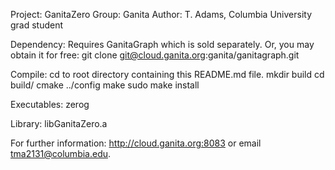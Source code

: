 Project: GanitaZero
Group: Ganita
Author: T. Adams, Columbia University grad student

Dependency:
Requires GanitaGraph which is sold separately. 
Or, you may obtain it for free: 
git clone git@cloud.ganita.org:ganita/ganitagraph.git

Compile:
cd to root directory containing this README.md file. 
mkdir build
cd build/
cmake ../config
make 
sudo make install

Executables:
zerog

Library:
libGanitaZero.a

For further information:
http://cloud.ganita.org:8083 
or email tma2131@columbia.edu. 
